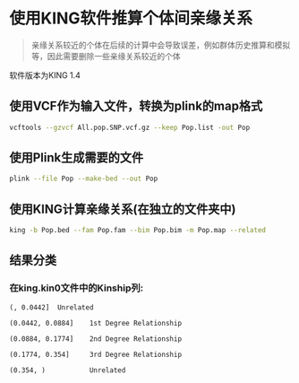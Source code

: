 # 使用KING软件推算个体间亲缘关系
>亲缘关系较近的个体在后续的计算中会导致误差，例如群体历史推算和模拟等，因此需要删除一些亲缘关系较近的个体

软件版本为KING 1.4

## 使用VCF作为输入文件，转换为plink的map格式

```sh
vcftools --gzvcf All.pop.SNP.vcf.gz --keep Pop.list -out Pop
```

## 使用Plink生成需要的文件

```sh
plink --file Pop --make-bed --out Pop
```

## 使用KING计算亲缘关系(在独立的文件夹中)

```sh
king -b Pop.bed --fam Pop.fam --bim Pop.bim -m Pop.map --related
```

## 结果分类

### 在king.kin0文件中的Kinship列:

```
(, 0.0442]  Unrelated

(0.0442, 0.0884]    1st Degree Relationship

(0.0884, 0.1774]    2nd Degree Relationship

(0.1774, 0.354]     3rd Degree Relationship

(0.354, )           Unrelated
```